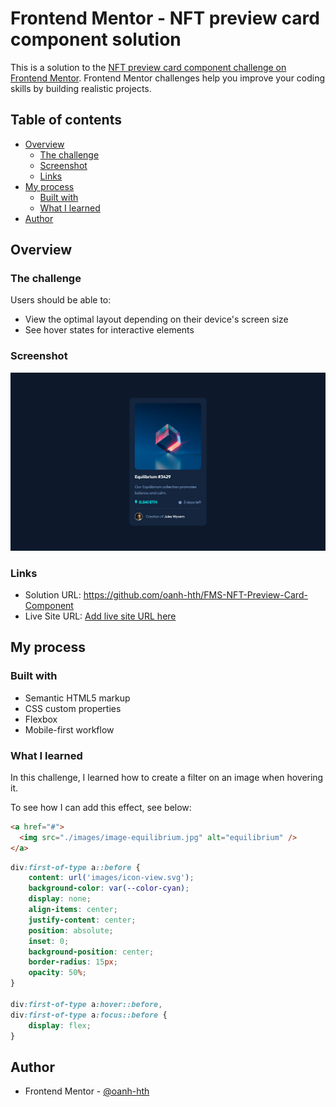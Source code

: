 # Frontend Mentor - NFT preview card component solution

This is a solution to the [NFT preview card component challenge on Frontend Mentor](https://www.frontendmentor.io/challenges/nft-preview-card-component-SbdUL_w0U). Frontend Mentor challenges help you improve your coding skills by building realistic projects. 

## Table of contents

- [Overview](#overview)
  - [The challenge](#the-challenge)
  - [Screenshot](#screenshot)
  - [Links](#links)
- [My process](#my-process)
  - [Built with](#built-with)
  - [What I learned](#what-i-learned)
- [Author](#author)

## Overview

### The challenge

Users should be able to:

- View the optimal layout depending on their device's screen size
- See hover states for interactive elements

### Screenshot

![](./Screenshot.png)

### Links

- Solution URL: https://github.com/oanh-hth/FMS-NFT-Preview-Card-Component
- Live Site URL: [Add live site URL here](https://your-live-site-url.com)

## My process

### Built with

- Semantic HTML5 markup
- CSS custom properties
- Flexbox
- Mobile-first workflow

### What I learned

In this challenge, I learned how to create a filter on an image when hovering it.

To see how I can add this effect, see below:

```html
<a href="#">
  <img src="./images/image-equilibrium.jpg" alt="equilibrium" />
</a>
```
```css
div:first-of-type a::before {
    content: url('images/icon-view.svg');
    background-color: var(--color-cyan);
    display: none;
    align-items: center;
    justify-content: center;
    position: absolute;
    inset: 0;
    background-position: center;
    border-radius: 15px;
    opacity: 50%;
}

div:first-of-type a:hover::before,
div:first-of-type a:focus::before {
    display: flex;
}
```

## Author

- Frontend Mentor - [@oanh-hth](https://www.frontendmentor.io/profile/oanh-hth)


